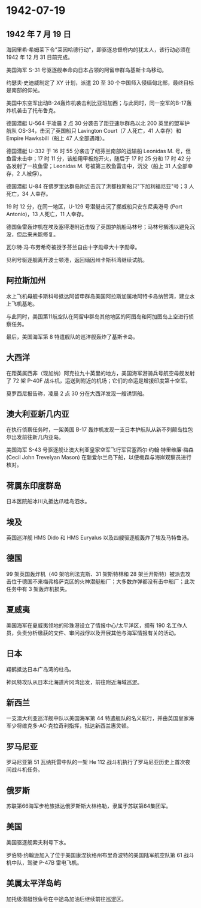 # 1942-07-19

## 1942 年 7 月 19 日

海因里希·希姆莱下令"莱因哈德行动"，即驱逐总督府内的犹太人，该行动必须在
1942 年 12 月 31 日前完成。

美国海军 S-31 号驱逐舰奉命向日本占领的阿留申群岛基斯卡岛移动。

约瑟夫·史迪威制定了 XY 计划，派遣 20 至 30
个中国师入侵缅甸北部，最终目标是南部的仰光。

美国中东空军出动B-24轰炸机袭击利比亚班加西；与此同时，同一空军的B-17轰炸机袭击了托布鲁克。

德国潜艇 U-564 于凌晨 2 点 30 分袭击了距亚速尔群岛以北 200
英里的盟军护航队 OS-34，击沉了英国船只 Lavington Court（7 人死亡，41
人幸存）和 Empire Hawksbill（船上 47 人全部遇难）。

德国潜艇 U-332 于 16 时 55 分袭击了纽芬兰南部的运输船 Leonidas M.
号，但鱼雷未击中；17 时 11 分，该船用甲板炮开火，随后于 17 时 25 分和 17
时 42 分各发射了一枚鱼雷；Leonidas M. 号被第三枚鱼雷击中，沉没（船上 31
人全部幸存，2 人被俘）。

德国潜艇 U-84 在佛罗里达群岛附近击沉了洪都拉斯船只"下加利福尼亚"号；3
人死亡，34 人幸存。

19 时 12 分，在同一地区，U-129 号潜艇击沉了挪威船只安东尼奥港号 (Port
Antonio)，13 人死亡，11 人幸存。

德国鱼雷轰炸机在埃及塞得港附近击毁了英国护航船马林号；马林号搁浅以避免沉没，但后来未能修复。

瓦尔特·冯·布劳希奇被授予芬兰自由十字勋章大十字勋章。

贝利号驱逐舰离开波士顿港，返回缅因州卡斯科湾继续试航。

## 阿拉斯加州

水上飞机母舰卡斯科号抵达阿留申群岛美国阿拉斯加属地阿特卡岛纳赞湾，建立水上飞机基地。

与此同时，美国第11航空队在阿留申群岛其他地区的阿图岛和阿加图岛上空进行侦察任务。

最后，美国海军第 8 特遣舰队的巡洋舰轰炸了基斯卡岛。

## 大西洋

在距英属西非（现加纳）阿克拉九十英里的地方，美国海军游骑兵号航空母舰发射了
72 架 P-40F 战斗机，运送到附近的机场；它们的命运是增援印度第十空军。

莫罗西尼报告称，凌晨 2 点 30 分在大西洋发现一艘诱饵船。

## 澳大利亚新几内亚

在执行侦察任务时，一架美国 B-17
轰炸机发现一支日本护航队从新不列颠岛拉包尔出发前往新几内亚岛。

美国海军 S-43
号驱逐舰让澳大利亚皇家空军飞行军官塞西尔·约翰·特里维廉·梅森 (Cecil John
Trevelyan Mason) 在新爱尔兰岛下船，以便梅森与海岸观察员进行核对。

## 荷属东印度群岛

日本医院船冰川丸抵达爪哇岛泗水。

## 埃及

英国巡洋舰 HMS Dido 和 HMS Euryalus 以及四艘驱逐舰轰炸了埃及马特鲁港。

## 德国

99 架英国轰炸机（40 架哈利法克斯、31 架斯特林和 28
架兰开斯特）被派去攻击位于德国不来梅弗格萨克区的火神潜艇船厂；大多数炸弹都没有击中船厂；此次任务中有
3 架轰炸机损失。

## 夏威夷

美国海军在夏威夷领地的珍珠港设立了情报中心/太平洋区，拥有 190
名工作人员，负责分析缴获的文件、审问战俘以及开展其他与海军情报有关的活动。

## 日本

翔鹤抵达日本广岛湾的柱岛。

神风特攻队从日本北海道片冈湾出发，前往附近海域巡逻。

## 新西兰

一支澳大利亚巡洋舰中队以美国海军第 44
特遣舰队的名义航行，并由英国皇家海军少将维克多·AC·克拉奇利指挥，抵达新西兰惠灵顿。

## 罗马尼亚

罗马尼亚第 51 瓦纳托雷中队的一架 He 112
战斗机执行了罗马尼亚历史上首次夜间战斗机任务。

## 俄罗斯

苏联第66海军步枪旅抵达俄罗斯斯大林格勒，隶属于苏联第64集团军。

## 美国

美国驱逐舰索夫利号下水。

罗伯特·约翰逊加入了位于美国康涅狄格州布里奇波特的美国陆军航空队第 61
战斗机中队，驾驶 P-47B 雷电飞机。

## 美属太平洋岛屿

加托级潜艇银鱼号在中途岛加油后继续前往巡逻区。


